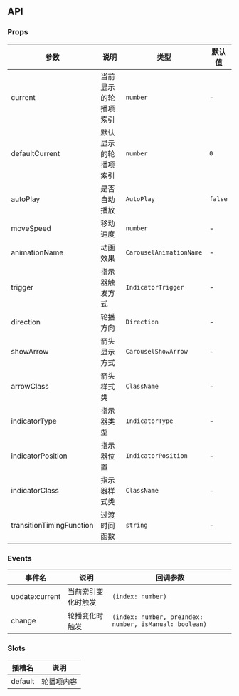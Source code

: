 ## API

### Props

| 参数                     | 说明                 | 类型                    | 默认值  |
| ------------------------ | -------------------- | ----------------------- | ------- |
| current                  | 当前显示的轮播项索引 | `number`                | -       |
| defaultCurrent           | 默认显示的轮播项索引 | `number`                | `0`     |
| autoPlay                 | 是否自动播放         | `AutoPlay`              | `false` |
| moveSpeed                | 移动速度             | `number`                | -       |
| animationName            | 动画效果             | `CarouselAnimationName` | -       |
| trigger                  | 指示器触发方式       | `IndicatorTrigger`      | -       |
| direction                | 轮播方向             | `Direction`             | -       |
| showArrow                | 箭头显示方式         | `CarouselShowArrow`     | -       |
| arrowClass               | 箭头样式类           | `ClassName`             | -       |
| indicatorType            | 指示器类型           | `IndicatorType`         | -       |
| indicatorPosition        | 指示器位置           | `IndicatorPosition`     | -       |
| indicatorClass           | 指示器样式类         | `ClassName`             | -       |
| transitionTimingFunction | 过渡时间函数         | `string`                | -       |

### Events

| 事件名         | 说明               | 回调参数                                               |
| -------------- | ------------------ | ------------------------------------------------------ |
| update:current | 当前索引变化时触发 | `(index: number)`                                      |
| change         | 轮播变化时触发     | `(index: number, preIndex: number, isManual: boolean)` |

### Slots

| 插槽名  | 说明       |
| ------- | ---------- |
| default | 轮播项内容 |
